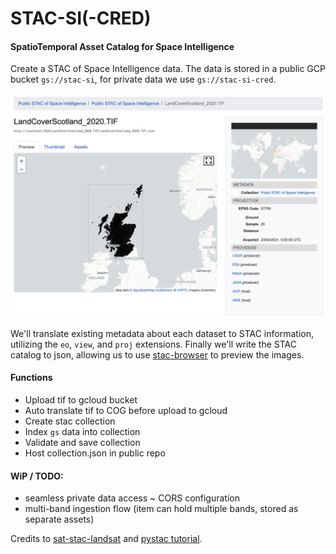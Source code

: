 # STAC-SI(-CRED)
#### SpatioTemporal Asset Catalog for Space Intelligence

Create a STAC of Space Intelligence data. The data is stored in a public GCP bucket `gs://stac-si`, for private data we use `gs://stac-si-cred`. 

![](examples/stac-si-simple-example.png)


We'll translate existing metadata about each dataset to STAC information, utilizing the `eo`, `view`, and `proj` extensions. Finally we'll write the STAC catalog to json, allowing us to use [stac-browser](https://github.com/radiantearth/stac-browser) to preview the images.

#### Functions
- Upload tif to gcloud bucket
- Auto translate tif to COG before upload to gcloud
- Create stac collection
- Index `gs` data into collection
- Validate and save collection
- Host collection.json in public repo

#### WiP / TODO:
- seamless private data access ~ CORS configuration
- multi-band ingestion flow (item can hold multiple bands, stored as separate assets)

Credits to [sat-stac-landsat](https://github.com/sat-utils/sat-stac-landsat) and [pystac tutorial](https://github.com/stac-utils/pystac/blob/main/docs/tutorials/creating-a-landsat-stac.ipynb).
